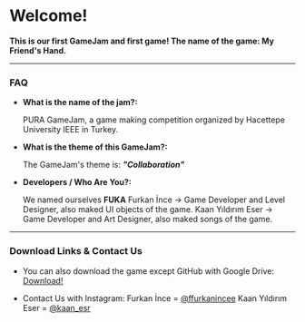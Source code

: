 # Welcome!

**This is our first GameJam and first game! The name of the game: My Friend's Hand.**


------------



### FAQ

- **What is the name of the jam?:**

	PURA GameJam, a game making competition organized by Hacettepe University IEEE in Turkey.
- **What is the theme of this GameJam?:**

	The GameJam's theme is: ***"Collaboration"***

- **Developers / Who Are You?:**

	We named ourselves **FUKA**
	Furkan İnce -> Game Developer and Level Designer, also maked UI objects of the game.
	Kaan Yıldırım Eser -> Game Developer and Art Designer, also maked songs of the game.

------------

### Download Links & Contact Us

- You can also download the game except GitHub with Google Drive:
	[Download!](https://drive.google.com/file/d/1lCzJ44jcVCTXzXkS5oEo971Hvdl1sdp2/view?usp=sharing "Download!")

- Contact Us with Instagram:
	Furkan İnce = [@ffurkanincee](instagram.com/ffurkanincee/ "@ffurkanincee")
	Kaan Yıldırım Eser = [@kaan_esr](instagram.com/kaan_esr/ "@kaan_esr")
